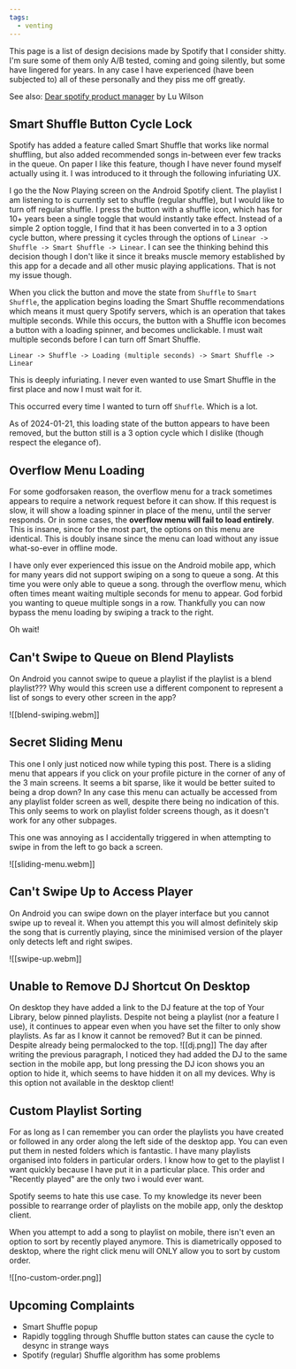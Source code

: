 ```yaml
---
tags:
  - venting
---
```

This page is a list of design decisions made by Spotify that I consider shitty.  I'm sure some of them only A/B tested, coming and going silently, but some have lingered for years. In any case I have experienced (have been subjected to) all of these personally and they piss me off greatly.

See also: [Dear spotify product manager](https://www.todepond.com/wikiblogarden/work/dear-spotify/) by Lu Wilson
## Smart Shuffle Button Cycle Lock

Spotify has added a feature called Smart Shuffle that works like normal shuffling, but also added recommended songs in-between ever few tracks in the queue.  On paper I like this feature, though I have never found myself actually using it. I was introduced to it through the following infuriating UX.

I go the the Now Playing screen on the Android Spotify client. The playlist I am listening to is currently set to shuffle (regular shuffle), but I would like to turn off regular shuffle.  I press the button with a shuffle icon, which has for 10+ years been a single toggle that would instantly take effect.  Instead of a simple 2 option toggle, I find that it has been converted in to a 3 option cycle button, where pressing it cycles through the options of `Linear -> Shuffle -> Smart Shuffle -> Linear`.  I can see the thinking behind this decision though I don't like it since it breaks muscle memory established by this app for a decade and all other music playing applications.  That is not my issue though.

When you click the button and move the state from `Shuffle` to `Smart Shuffle`, the application begins loading the Smart Shuffle recommendations which means it must query Spotify servers, which is an operation that takes multiple seconds.  While this occurs, the button with a Shuffle icon becomes a button with a loading spinner, and becomes unclickable. I must wait multiple seconds before I can turn off Smart Shuffle.

`Linear -> Shuffle -> Loading (multiple seconds) -> Smart Shuffle -> Linear`

This is deeply infuriating.  I never even wanted to use Smart Shuffle in the first place and now I must wait for it.

This occurred every time I wanted to turn off  `Shuffle`.  Which is a lot.

As of 2024-01-21, this loading state of the button appears to have been removed, but the button still is a 3 option cycle which I dislike (though respect the elegance of).

## Overflow Menu Loading

For some godforsaken reason, the overflow menu for a track sometimes appears to require a network request before it can show.  If this request is slow, it will show a loading spinner in place of the menu, until the server responds.  Or in some cases, the **overflow menu will fail to load entirely**.  This is insane, since for the most part, the options on this menu are identical.  This is doubly insane since the menu can load without any issue what-so-ever in offline mode.

I have only ever experienced this issue on the Android mobile app, which for many years did not support swiping on a song to queue a song.  At this time you were only able to queue a song. through the overflow menu, which often times meant waiting multiple seconds for menu to appear.  God forbid you wanting to queue multiple songs in a row. Thankfully you can now bypass the menu loading by swiping a track to the right.

Oh wait!

## Can't Swipe to Queue on Blend Playlists

On Android you cannot swipe to queue a playlist if the playlist is a blend playlist??? Why would this screen use a different component to represent a list of songs to every other screen in the app? 

![[blend-swiping.webm]]

## Secret Sliding Menu

This one I only just noticed now while typing this post. There is a sliding menu that appears if you click on your profile picture in the corner of any of the 3 main screens.  It seems a bit sparse, like it would be better suited to being a drop down? In any case this menu can actually be accessed from any playlist folder screen as well, despite there being no indication of this.  This only seems to work on playlist folder screens though, as it doesn't work for any other subpages.

This one was annoying as I accidentally triggered in when attempting to swipe in from the left to go back a screen.

![[sliding-menu.webm]]

## Can't Swipe Up to Access Player

On Android you can swipe down on the player interface but you cannot swipe up to reveal it.  When you attempt this you will almost definitely skip the song that is currently playing, since the minimised version of the player only detects left and right swipes.

![[swipe-up.webm]]

## Unable to Remove DJ Shortcut On Desktop

On desktop they have added a link to the DJ feature at the top of Your Library, below pinned playlists.  Despite not being a playlist (nor a feature I use), it continues to appear even when you have set the filter to only show playlists.  As far as I know it cannot be removed?  But it can be pinned.  Despite already being permalocked to the top.
![[dj.png]]
The day after writing the previous paragraph, I noticed they had added the DJ to the same section in the mobile app, but long pressing the DJ icon shows you an option to hide it, which seems to have hidden it on all my devices.  Why is this option not available in the desktop client!

## Custom Playlist Sorting

For as long as I can remember you can order the playlists you have created or followed in any order along the left side of the desktop app. You can even put them in nested folders which is fantastic.  I have many playlists organised into folders in particular orders.  I know how to get to the playlist I want quickly because I have put it in a particular place. This order and "Recently played" are the only two i would ever want.

Spotify seems to hate this use case.  To my knowledge its never been possible to rearrange order of playlists on the mobile app, only the desktop client.

When you attempt to add a song to playlist on mobile, there isn't even an option to sort by recently played anymore.  This is diametrically opposed to desktop, where the right click menu will ONLY allow you to sort by custom order. 

![[no-custom-order.png]]
## Upcoming Complaints

- Smart Shuffle popup
- Rapidly toggling through Shuffle button states can cause the cycle to desync in strange ways
- Spotify (regular) Shuffle algorithm has some problems
